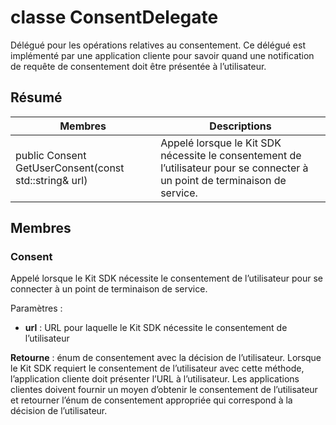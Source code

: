 # <a name="class-consentdelegate"></a>classe ConsentDelegate 
Délégué pour les opérations relatives au consentement.
Ce délégué est implémenté par une application cliente pour savoir quand une notification de requête de consentement doit être présentée à l’utilisateur.
  
## <a name="summary"></a>Résumé
 Membres                        | Descriptions                                
--------------------------------|---------------------------------------------
 public Consent GetUserConsent(const std::string& url)  |  Appelé lorsque le Kit SDK nécessite le consentement de l’utilisateur pour se connecter à un point de terminaison de service.
  
## <a name="members"></a>Membres
  
### <a name="consent"></a>Consent
Appelé lorsque le Kit SDK nécessite le consentement de l’utilisateur pour se connecter à un point de terminaison de service.

Paramètres :  
* **url** : URL pour laquelle le Kit SDK nécessite le consentement de l’utilisateur



  
**Retourne** : énum de consentement avec la décision de l’utilisateur.
Lorsque le Kit SDK requiert le consentement de l’utilisateur avec cette méthode, l’application cliente doit présenter l’URL à l’utilisateur. Les applications clientes doivent fournir un moyen d’obtenir le consentement de l’utilisateur et retourner l’énum de consentement appropriée qui correspond à la décision de l’utilisateur.